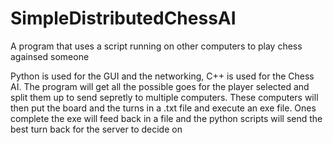 # SimpleDistributedChessAI
A program that uses a script running on other computers to play chess againsed someone

Python is used for the GUI and the networking, C++ is used for the Chess AI. 
The program will get all the possible goes for the player selected and split them up to send sepretly to multiple computers. 
These computers will then put the board and the turns in a .txt file and execute an exe file. Ones complete the exe will feed back in a file and the python scripts will send the best turn back for the server to decide on
